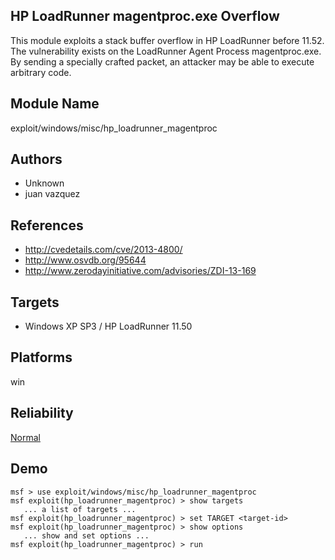 ## HP LoadRunner magentproc.exe Overflow

This module exploits a stack buffer overflow in HP 
LoadRunner before 11.52. The vulnerability exists on the 
LoadRunner Agent Process magentproc.exe. By sending a 
specially crafted packet, an attacker may be able to execute 
arbitrary code.


## Module Name
exploit/windows/misc/hp_loadrunner_magentproc

## Authors
* Unknown
* juan vazquez


## References
* http://cvedetails.com/cve/2013-4800/
* http://www.osvdb.org/95644
* http://www.zerodayinitiative.com/advisories/ZDI-13-169



## Targets
* Windows XP SP3 / HP LoadRunner 11.50


## Platforms
win

## Reliability
[Normal](https://github.com/rapid7/metasploit-framework/wiki/Exploit-Ranking)

## Demo

```
msf > use exploit/windows/misc/hp_loadrunner_magentproc
msf exploit(hp_loadrunner_magentproc) > show targets
   ... a list of targets ...
msf exploit(hp_loadrunner_magentproc) > set TARGET <target-id>
msf exploit(hp_loadrunner_magentproc) > show options
   ... show and set options ...
msf exploit(hp_loadrunner_magentproc) > run
```
    
    